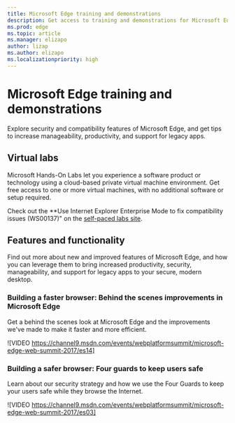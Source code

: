 ```yaml
---
title: Microsoft Edge training and demonstrations  
description: Get access to training and demonstrations for Microsoft Edge.
ms.prod: edge
ms.topic: article
ms.manager: elizapo
author: lizap
ms.author: elizapo  
ms.localizationpriority: high
---
```


# Microsoft Edge training and demonstrations

Explore security and compatibility features of Microsoft Edge, and get tips to increase manageability, productivity, and support for legacy apps. 

## Virtual labs

Microsoft Hands-On Labs let you experience a software product or technology using a cloud-based private virtual machine environment. Get free access to one or more virtual machines, with no additional software or setup required.

Check out the **Use Internet Explorer Enterprise Mode to fix compatibility issues (WS00137)" on the [self-paced labs site](https://www.microsoft.com/handsonlabs/SelfPacedLabs/?storyGuid=e4155067-2c7e-4b46-8496-eca38bedca02). 

## Features and functionality

Find out more about new and improved features of Microsoft Edge, and how you can leverage them to bring increased productivity, security, manageability, and support for legacy apps to your secure, modern desktop.

### Building a faster browser: Behind the scenes improvements in Microsoft Edge 

Get a behind the scenes look at Microsoft Edge and the improvements we've made to make it faster and more efficient.

![VIDEO https://channel9.msdn.com/events/webplatformsummit/microsoft-edge-web-summit-2017/es14]

### Building a safer browser: Four guards to keep users safe

Learn about our security strategy and how we use the Four Guards to keep your users safe while they browse the Internet.

![VIDEO https://channel9.msdn.com/events/webplatformsummit/microsoft-edge-web-summit-2017/es03]